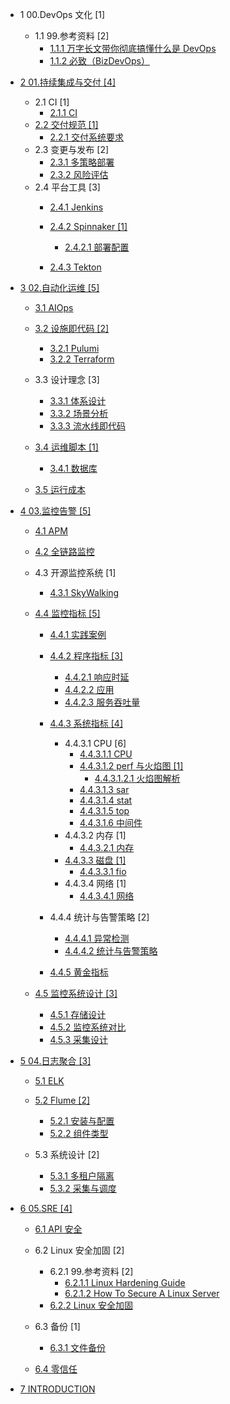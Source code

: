   - 1 00.DevOps 文化 [1]
    - 1.1 99.参考资料 [2]
      - [1.1.1 万字长文带你彻底搞懂什么是 DevOps](/00.DevOps%20文化/99.参考资料/2021-万字长文带你彻底搞懂什么是%20DevOps.md)
      - [1.1.2 必致（BizDevOps）](/00.DevOps%20文化/99.参考资料/2023-必致（BizDevOps）.md)
  - [2 01.持续集成与交付 [4]](/01.持续集成与交付/README.md)
    - 2.1 CI [1]
      - [2.1.1 CI](/01.持续集成与交付/CI/CI.md)
    - [2.2 交付规范 [1]](/01.持续集成与交付/交付规范/README.md)
      - [2.2.1 交付系统要求](/01.持续集成与交付/交付规范/交付系统要求.md)
    - 2.3 变更与发布 [2]
      - [2.3.1 多策略部署](/01.持续集成与交付/变更与发布/多策略部署.md)
      - [2.3.2 风险评估](/01.持续集成与交付/变更与发布/风险评估.md)
    - 2.4 平台工具 [3]
      - [2.4.1 Jenkins](/01.持续集成与交付/平台工具/Jenkins/README.md)
        
      - [2.4.2 Spinnaker [1]](/01.持续集成与交付/平台工具/Spinnaker/README.md)
        - [2.4.2.1 部署配置](/01.持续集成与交付/平台工具/Spinnaker/部署配置.md)
      - [2.4.3 Tekton](/01.持续集成与交付/平台工具/Tekton/README.md)
        
  - [3 02.自动化运维 [5]](/02.自动化运维/README.md)
    - [3.1 AIOps](/02.自动化运维/AIOps/README.md)
      
    - [3.2 设施即代码 [2]](/02.自动化运维/设施即代码/README.md)
      - [3.2.1 Pulumi](/02.自动化运维/设施即代码/Pulumi.md)
      - [3.2.2 Terraform](/02.自动化运维/设施即代码/Terraform.md)
    - 3.3 设计理念 [3]
      - [3.3.1 体系设计](/02.自动化运维/设计理念/体系设计.md)
      - [3.3.2 场景分析](/02.自动化运维/设计理念/场景分析.md)
      - [3.3.3 流水线即代码](/02.自动化运维/设计理念/流水线即代码.md)
    - [3.4 运维脚本 [1]](/02.自动化运维/运维脚本/README.md)
      - [3.4.1 数据库](/02.自动化运维/运维脚本/数据库.md)
    - [3.5 运行成本](/02.自动化运维/运行成本/README.md)
      
  - [4 03.监控告警 [5]](/03.监控告警/README.md)
    - [4.1 APM](/03.监控告警/APM/README.md)
      
    - [4.2 全链路监控](/03.监控告警/全链路监控/README.md)
      
    - 4.3 开源监控系统 [1]
      - [4.3.1 SkyWalking](/03.监控告警/开源监控系统/SkyWalking/README.md)
        
    - [4.4 监控指标 [5]](/03.监控告警/监控指标/README.md)
      - [4.4.1 实践案例](/03.监控告警/监控指标/实践案例/README.md)
        
      - [4.4.2 程序指标 [3]](/03.监控告警/监控指标/程序指标/README.md)
        - [4.4.2.1 响应时延](/03.监控告警/监控指标/程序指标/响应时延.md)
        - [4.4.2.2 应用](/03.监控告警/监控指标/程序指标/应用.md)
        - [4.4.2.3 服务吞吐量](/03.监控告警/监控指标/程序指标/服务吞吐量.md)
      - [4.4.3 系统指标 [4]](/03.监控告警/监控指标/系统指标/README.md)
        - 4.4.3.1 CPU [6]
          - [4.4.3.1.1 CPU](/03.监控告警/监控指标/系统指标/CPU/CPU.md)
          - [4.4.3.1.2 perf 与火焰图 [1]](/03.监控告警/监控指标/系统指标/CPU/perf%20与火焰图/README.md)
            - [4.4.3.1.2.1 火焰图解析](/03.监控告警/监控指标/系统指标/CPU/perf%20与火焰图/火焰图解析.md)
          - [4.4.3.1.3 sar](/03.监控告警/监控指标/系统指标/CPU/sar.md)
          - [4.4.3.1.4 stat](/03.监控告警/监控指标/系统指标/CPU/stat.md)
          - [4.4.3.1.5 top](/03.监控告警/监控指标/系统指标/CPU/top.md)
          - [4.4.3.1.6 中间件](/03.监控告警/监控指标/系统指标/CPU/中间件.md)
        - 4.4.3.2 内存 [1]
          - [4.4.3.2.1 内存](/03.监控告警/监控指标/系统指标/内存/内存.md)
        - [4.4.3.3 磁盘 [1]](/03.监控告警/监控指标/系统指标/磁盘/README.md)
          - [4.4.3.3.1 fio](/03.监控告警/监控指标/系统指标/磁盘/fio.md)
        - 4.4.3.4 网络 [1]
          - [4.4.3.4.1 网络](/03.监控告警/监控指标/系统指标/网络/网络.md)
      - 4.4.4 统计与告警策略 [2]
        - [4.4.4.1 异常检测](/03.监控告警/监控指标/统计与告警策略/异常检测.md)
        - [4.4.4.2 统计与告警策略](/03.监控告警/监控指标/统计与告警策略/统计与告警策略.md)
      - [4.4.5 黄金指标](/03.监控告警/监控指标/黄金指标/README.md)
        
    - [4.5 监控系统设计 [3]](/03.监控告警/监控系统设计/README.md)
      - [4.5.1 存储设计](/03.监控告警/监控系统设计/存储设计.md)
      - [4.5.2 监控系统对比](/03.监控告警/监控系统设计/监控系统对比.md)
      - [4.5.3 采集设计](/03.监控告警/监控系统设计/采集设计.md)
  - [5 04.日志聚合 [3]](/04.日志聚合/README.md)
    - [5.1 ELK](/04.日志聚合/ELK/README.md)
      
    - [5.2 Flume [2]](/04.日志聚合/Flume/README.md)
      - [5.2.1 安装与配置](/04.日志聚合/Flume/安装与配置.md)
      - [5.2.2 组件类型](/04.日志聚合/Flume/组件类型.md)
    - 5.3 系统设计 [2]
      - [5.3.1 多租户隔离](/04.日志聚合/系统设计/多租户隔离.md)
      - [5.3.2 采集与调度](/04.日志聚合/系统设计/采集与调度.md)
  - [6 05.SRE [4]](/05.SRE/README.md)
    - [6.1 API 安全](/05.SRE/API%20安全/README.md)
      
    - 6.2 Linux 安全加固 [2]
      - 6.2.1 99.参考资料 [2]
        - [6.2.1.1 Linux Hardening Guide](/05.SRE/Linux%20安全加固/99.参考资料/2022-Linux%20Hardening%20Guide.md)
        - [6.2.1.2 How To Secure A Linux Server](/05.SRE/Linux%20安全加固/99.参考资料/2023-How%20To%20Secure%20A%20Linux%20Server.md)
      - [6.2.2 Linux 安全加固](/05.SRE/Linux%20安全加固/Linux%20安全加固.md)
    - 6.3 备份 [1]
      - [6.3.1 文件备份](/05.SRE/备份/文件备份.md)
    - [6.4 零信任](/05.SRE/零信任/README.md)
      
  - [7 INTRODUCTION](/INTRODUCTION.md)